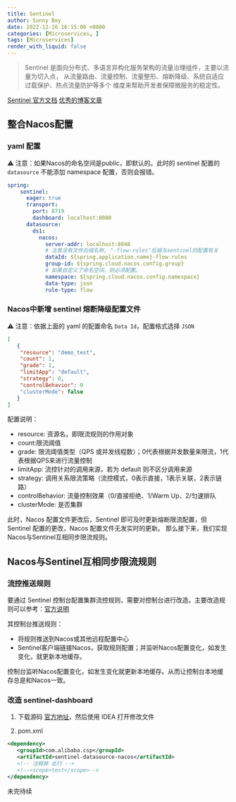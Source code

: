 ```yaml
---
title: Sentinel
author: Sunny Boy
date: 2022-12-16 16:15:00 +0800
categories: [Microservices, ]
tags: [Microservices]
render_with_liquid: false
---
```


> Sentinel 是面向分布式、多语言异构化服务架构的流量治理组件，主要以流量为切入点，
> 从流量路由、流量控制、流量整形、熔断降级、系统自适应过载保护、热点流量防护等多个
> 维度来帮助开发者保障微服务的稳定性。

[Sentinel 官方文档](https://sentinelguard.io/zh-cn/docs/introduction.html)
[优秀的博客文章](https://blog.csdn.net/a1036645146/article/details/107844149)

## 整合Nacos配置

### yaml 配置

⚠️ 注意：如果Nacos的命名空间是public，即默认的。此时的 sentinel 配置的 `datasource` 不能添加 namespace 配置，否则会报错。

```yaml
spring:
    sentinel:
      eager: true
      transport:
        port: 8719
        dashboard: localhost:8080
      datasource:
        ds1:
          nacos:
            server-addr: localhost:8848
            # 注意没有文件后缀名称, "-flow-rules"后缀与sentinel的配置有关
            dataId: ${spring.application.name}-flow-rules
            group-id: ${spring.cloud.nacos.config.group}
            # 如果自定义了命名空间，则必须配置。
            namespace: ${spring.cloud.nacos.config.namespace}
            data-type: json
            rule-type: flow
```

### Nacos中新增 sentinel 熔断降级配置文件

⚠️ 注意：依据上面的 yaml 的配置命名 `Data Id`，配置格式选择 `JSON`

```json
[
   {
    "resource": "demo_test",
    "count": 1,
    "grade": 1,
    "limitApp": "default",
    "strategy": 0,
    "controlBehavior": 0
    "clusterMode": false
   }
]
```

配置说明：

+ resource:  资源名，即限流规则的作用对象
+ count:限流阈值
+ grade: 限流阈值类型（QPS 或并发线程数）；0代表根据并发数量来限流，1代表根据QPS来进行流量控制
+ limitApp: 流控针对的调用来源，若为 default 则不区分调用来源
+ strategy: 调用关系限流策略（流控模式，0表示直接，1表示关联，2表示链路）
+ controlBehavior: 流量控制效果（0/直接拒绝、1/Warm Up、2/匀速排队
+ clusterMode: 是否集群

此时，Nacos 配置文件更改后，Sentinel 即可及时更新熔断限流配置，但 Sentinel 配置的更改，Nacos 配置文件无发实时的更新。
那么接下来，我们实现Nacos与Sentinel互相同步限流规则。

## Nacos与Sentinel互相同步限流规则

### 流控推送规则

要通过 Sentinel 控制台配置集群流控规则，需要对控制台进行改造。主要改造规则可以参考：[官方说明](https://github.com/alibaba/Sentinel/wiki/Sentinel-控制台（集群流控管理）#规则配置)

其控制台推送规则：

+ 将规则推送到Nacos或其他远程配置中心
+ Sentinel客户端链接Nacos，获取规则配置；并监听Nacos配置变化，如发生变化，就更新本地缓存。

控制台监听Nacos配置变化，如发生变化就更新本地缓存。从而让控制台本地缓存总是和Nacos一致。

### 改造 sentinel-dashboard

1. 下载源码
    [官方地址](https://github.com/alibaba/Sentinel/releases)，然后使用 IDEA 打开修改文件

2. pom.xml

```xml
<dependency>
   <groupId>com.alibaba.csp</groupId>
   <artifactId>sentinel-datasource-nacos</artifactId>
   <!-- 注释掉 此行 -->
   <!--<scope>test</scope>-->
</dependency>
```

未完待续
